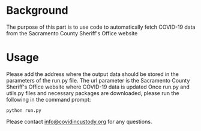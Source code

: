 # Background

The purpose of this part is to use code to automatically fetch COVID-19 data from the Sacramento County Sheriff's Office website

# Usage

Please add the address where the output data should be stored in the parameters of the run.py file. The url parameter is the Sacramento County Sheriff's Office website where COVID-19 data is updated
Once run.py and utils.py files and necessary packages are downloaded, please run the following in the command prompt:

```python run.py```

Please contact info@covidincustody.org for any questions.
